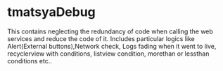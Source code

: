 # tmatsyaDebug
This contains neglecting the redundancy of code when calling the web services and reduce the code of it. Includes particular logics like Alert(External buttons),Network check, Logs fading when it went to live, recyclerview with conditions, listview condition, morethan or lessthan conditions etc.. 

